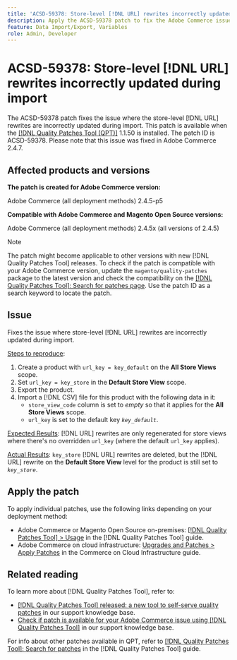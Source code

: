 ```yaml
---
title: 'ACSD-59378: Store-level [!DNL URL] rewrites incorrectly updated during import'
description: Apply the ACSD-59378 patch to fix the Adobe Commerce issue where store-level [!DNL URL] rewrites are incorrectly updated during import.
feature: Data Import/Export, Variables
role: Admin, Developer
---
```


# ACSD-59378: Store-level [!DNL URL] rewrites incorrectly updated during import

The ACSD-59378 patch fixes the issue where the store-level [!DNL URL] rewrites are incorrectly updated during import. This patch is available when the [[!DNL Quality Patches Tool (QPT)]](/help/announcements/adobe-commerce-announcements/magento-quality-patches-released-new-tool-to-self-serve-quality-patches.md) 1.1.50 is installed. The patch ID is ACSD-59378. Please note that this issue was fixed in Adobe Commerce 2.4.7.

## Affected products and versions

**The patch is created for Adobe Commerce version:**

Adobe Commerce (all deployment methods) 2.4.5-p5

**Compatible with Adobe Commerce and Magento Open Source versions:**

Adobe Commerce (all deployment methods) 2.4.5x (all versions of 2.4.5)

>[!NOTE]
>
>The patch might become applicable to other versions with new [!DNL Quality Patches Tool] releases. To check if the patch is compatible with your Adobe Commerce version, update the `magento/quality-patches` package to the latest version and check the compatibility on the [[!DNL Quality Patches Tool]: Search for patches page](https://experienceleague.adobe.com/tools/commerce-quality-patches/index.html). Use the patch ID as a search keyword to locate the patch.

## Issue

Fixes the issue where store-level [!DNL URL] rewrites are incorrectly updated during import.

<u>Steps to reproduce</u>:

1. Create a product with `url_key = key_default` on the **All Store Views** scope.
1. Set `url_key = key_store` in the **Default Store View** scope.
1. Export the product.
1. Import a [!DNL CSV] file for this product with the following data in it:
    * `store_view_code` column is set to *empty* so that it applies for the **All Store Views** scope.
    * `url_key` is set to the default key *`key_default`*.

<u>Expected Results</u>:
[!DNL URL] rewrites are only regenerated for store views where there's no overridden `url_key` (where the default `url_key` applies).

<u>Actual Results</u>:
`key_store` [!DNL URL] rewrites are deleted, but the [!DNL URL] rewrite on the **Default Store View** level for the product is still set to *`key_store`*.

## Apply the patch

To apply individual patches, use the following links depending on your deployment method:

* Adobe Commerce or Magento Open Source on-premises: [[!DNL Quality Patches Tool] > Usage](https://experienceleague.adobe.com/docs/commerce-operations/tools/quality-patches-tool/usage.html) in the [!DNL Quality Patches Tool] guide.
* Adobe Commerce on cloud infrastructure: [Upgrades and Patches > Apply Patches](https://experienceleague.adobe.com/docs/commerce-cloud-service/user-guide/develop/upgrade/apply-patches.html) in the Commerce on Cloud Infrastructure guide.

## Related reading

To learn more about [!DNL Quality Patches Tool], refer to:

* [[!DNL Quality Patches Tool] released: a new tool to self-serve quality patches](/help/announcements/adobe-commerce-announcements/magento-quality-patches-released-new-tool-to-self-serve-quality-patches.md) in our support knowledge base.
* [Check if patch is available for your Adobe Commerce issue using [!DNL Quality Patches Tool]](/help/support-tools/patches-available-in-qpt-tool/check-patch-for-magento-issue-with-magento-quality-patches.md) in our support knowledge base.

For info about other patches available in QPT, refer to [[!DNL Quality Patches Tool]: Search for patches](https://experienceleague.adobe.com/tools/commerce-quality-patches/index.html) in the [!DNL Quality Patches Tool] guide.